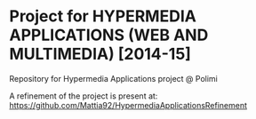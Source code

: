 # Project for HYPERMEDIA APPLICATIONS (WEB AND MULTIMEDIA) [2014-15]
Repository for Hypermedia Applications project @ Polimi

A refinement of the project is present at:
https://github.com/Mattia92/HypermediaApplicationsRefinement
